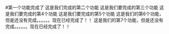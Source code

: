 #第一个功能完成了
这是我们完成的第二个功能
这是我们要完成的第三个功能
这是我们要完成的第4个功能
这是我们要完成的第5个功能
这是我们的第6个功能，但是还没有完成。。。。。。现在已经完成了！！
这是我们的第7个功能，但是还没有完成。。。。。。现在已经完成了！！

